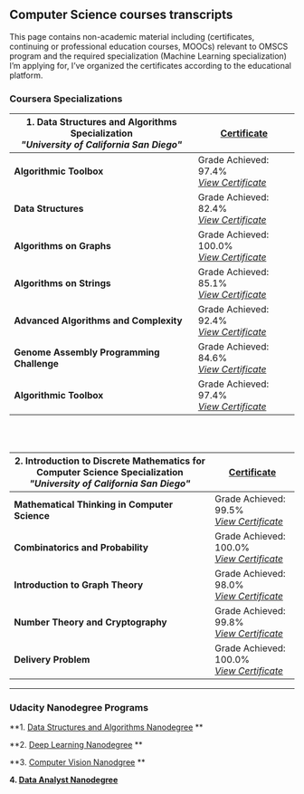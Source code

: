 ## Computer Science courses transcripts 

This page contains non-academic material including (certificates, continuing or professional education courses, MOOCs) relevant to OMSCS program and the required specialization (Machine Learning specialization) I’m applying for, I’ve organized the certificates according to the educational platform. 



### Coursera Specializations



|1. Data Structures and Algorithms Specialization<br> _"University of California San Diego"_|<a href="https://coursera.org/share/3d915db4303a0b4b5b54d313df7f2eb4" target="_blank">Certificate</a>|
|--------------------------------------------------|----------------------------------------------------------------------------|
| **Algorithmic Toolbox** | Grade Achieved: 97.4%<br>*[View Certificate](https://www.coursera.org/account/accomplishments/certificate/BNGXGH4SB4ZN)* |
| **Data Structures** | Grade Achieved: 82.4%<br>*[View Certificate](https://www.coursera.org/account/accomplishments/certificate/Z2VVAQ5WPJZQ)* |
| **Algorithms on Graphs** | Grade Achieved: 100.0%<br>*[View Certificate](https://www.coursera.org/account/accomplishments/certificate/K7QBHEPHCM7P)* |
| **Algorithms on Strings** | Grade Achieved: 85.1%<br>*[View Certificate](https://www.coursera.org/account/accomplishments/certificate/E9N694PZNM2E)* |
| **Advanced Algorithms and Complexity** | Grade Achieved: 92.4%<br>*[View Certificate](https://www.coursera.org/account/accomplishments/certificate/3KK8LEYMFD2Q)* |
| **Genome Assembly Programming Challenge** | Grade Achieved: 84.6%<br>*[View Certificate](https://www.coursera.org/account/accomplishments/certificate/WGYQMSL2SULZ)* |
| **Algorithmic Toolbox** | Grade Achieved: 97.4%<br>*[View Certificate](https://www.coursera.org/account/accomplishments/certificate/BNGXGH4SB4ZN)* |

<br>
<br>


|2. Introduction to Discrete Mathematics for Computer Science Specialization<br> _"University of California San Diego"_|[Certificate](https://coursera.org/share/576f499c1ff93fa479f077e604ac1e2b)|
|--------------------------------------------------|----------------------------------------------------------------------------|
| **Mathematical Thinking in Computer Science** | Grade Achieved: 99.5%<br>*[View Certificate](https://www.coursera.org/account/accomplishments/certificate/9CK4CKKK7533)* |
| **Combinatorics and Probability** | Grade Achieved: 100.0%<br>*[View Certificate](https://www.coursera.org/account/accomplishments/certificate/YHA2N6DFUN9R)* |
| **Introduction to Graph Theory** | Grade Achieved: 98.0%<br>*[View Certificate](https://www.coursera.org/account/accomplishments/certificate/KLWJEDV2V4DT)* |
| **Number Theory and Cryptography** | Grade Achieved: 99.8%<br>*[View Certificate](https://www.coursera.org/account/accomplishments/certificate/7BQJXHPLJ9F2)* |
| **Delivery Problem** | Grade Achieved: 100.0%<br>*[View Certificate](https://www.coursera.org/account/accomplishments/certificate/C4UEM9BETDDV)* |


--------------------------------------------------


### Udacity Nanodegree Programs

**1. [Data Structures and Algorithms Nanodegree](https://github.com/MarwaQabeel/Data-Structures-and-Algorithms-Nanodegree) **

**2. [Deep Learning Nanodegree](https://github.com/MarwaQabeel/Udacity-Deep-Learning-Nanodegree) **

**3. [Computer Vision Nanodgree](https://github.com/MarwaQabeel/Udacity-Computer-Vision-Nanodegree) **

**4. [Data Analyst Nanodegree](https://github.com/MarwaQabeel/Udacity-Data-Analyst-Nanodegree)**






